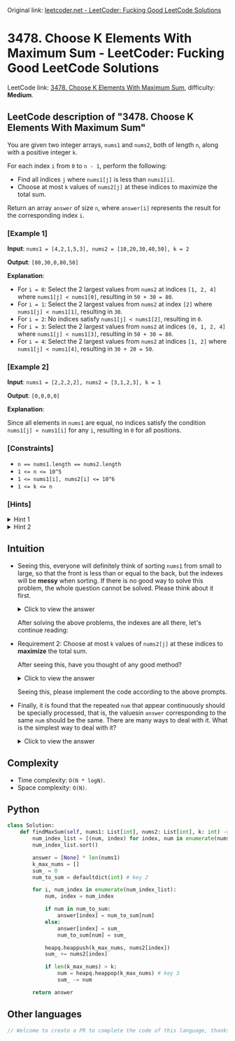 Original link: [leetcoder.net - LeetCoder: Fucking Good LeetCode Solutions](https://leetcoder.net/en/leetcode/3478-choose-k-elements-with-maximum-sum)

# 3478. Choose K Elements With Maximum Sum - LeetCoder: Fucking Good LeetCode Solutions

LeetCode link: [3478. Choose K Elements With Maximum Sum](https://leetcode.com/problems/choose-k-elements-with-maximum-sum), difficulty: **Medium**.

## LeetCode description of "3478. Choose K Elements With Maximum Sum"

You are given two integer arrays, `nums1` and `nums2`, both of length `n`, along with a positive integer `k`.

For each index `i` from `0` to `n - 1`, perform the following:

- Find all indices `j` where `nums1[j]` is less than `nums1[i]`.
- Choose at most `k` values of `nums2[j]` at these indices to maximize the total sum.

Return an array `answer` of size `n`, where `answer[i]` represents the result for the corresponding index `i`.

### [Example 1]

**Input**: `nums1 = [4,2,1,5,3], nums2 = [10,20,30,40,50], k = 2`

**Output**: `[80,30,0,80,50]`

**Explanation**: 

- For `i = 0`: Select the 2 largest values from `nums2` at indices `[1, 2, 4]` where `nums1[j] < nums1[0]`, resulting in `50 + 30 = 80`.
- For `i = 1`: Select the 2 largest values from `nums2` at index `[2]` where `nums1[j] < nums1[1]`, resulting in `30`.
- For `i = 2`: No indices satisfy `nums1[j] < nums1[2]`, resulting in `0`.
- For `i = 3`: Select the 2 largest values from `nums2` at indices `[0, 1, 2, 4]` where `nums1[j] < nums1[3]`, resulting in `50 + 30 = 80`.
- For `i = 4`: Select the 2 largest values from `nums2` at indices `[1, 2]` where `nums1[j] < nums1[4]`, resulting in `30 + 20 = 50`.

### [Example 2]

**Input**: `nums1 = [2,2,2,2], nums2 = [3,1,2,3], k = 1`

**Output**: `[0,0,0,0]`

**Explanation**: 

Since all elements in `nums1` are equal, no indices satisfy the condition `nums1[j] < nums1[i]` for any `i`, resulting in `0` for all positions.

### [Constraints]

- `n == nums1.length == nums2.length`
- `1 <= n <= 10^5`
- `1 <= nums1[i], nums2[i] <= 10^6`
- `1 <= k <= n`

### [Hints]

<details>
  <summary>Hint 1</summary>
  Sort `nums1` and its corresponding `nums2` values together based on `nums1`.

  
</details>

<details>
  <summary>Hint 2</summary>
  Use a max heap to track the top `k` values of `nums2` as you process each element in the sorted order.

  
</details>

## Intuition

* Seeing this, everyone will definitely think of sorting `nums1` from small to large, so that the front is less than or equal to the back, but the indexes will be **messy** when sorting. If there is no good way to solve this problem, the whole question cannot be solved. Please think about it first.

    <details><summary>Click to view the answer</summary><p> Bring the `index` when sorting, that is, the object to be sorted is an array of tuples of `(num, index)`. This technique **must be mastered**, as it will be used in many questions.</p></details>

    After solving the above problems, the indexes are all there, let's continue reading:

* Requirement 2: Choose at most `k` values of `nums2[j]` at these indices to **maximize** the total sum.

    After seeing this, have you thought of any good method?

    <details><summary>Click to view the answer</summary><p> Heap sort, maintain a large root heap of size `k`. This is also a knowledge point that is often tested, **must be mastered**. </p></details>

    Seeing this, please implement the code according to the above prompts.

* Finally, it is found that the repeated `num` that appear continuously should be specially processed, that is, the values ​​in `answer` corresponding to the same `num` should be the same. There are many ways to deal with it. What is the simplest way to deal with it?

    <details><summary>Click to view the answer</summary><p> Use a `Map`, `key` is `num`, and the same `key` directly uses the `value` corresponding to `key`. </p></details>

## Complexity

- Time complexity: `O(N * logN)`.
- Space complexity: `O(N)`.

## Python

```python
class Solution:
    def findMaxSum(self, nums1: List[int], nums2: List[int], k: int) -> List[int]:
        num_index_list = [(num, index) for index, num in enumerate(nums1)] # key 1
        num_index_list.sort()

        answer = [None] * len(nums1)
        k_max_nums = []
        sum_ = 0
        num_to_sum = defaultdict(int) # key 2

        for i, num_index in enumerate(num_index_list):
            num, index = num_index

            if num in num_to_sum:
                answer[index] = num_to_sum[num]
            else:
                answer[index] = sum_
                num_to_sum[num] = sum_

            heapq.heappush(k_max_nums, nums2[index])
            sum_ += nums2[index]

            if len(k_max_nums) > k:
                num = heapq.heappop(k_max_nums) # key 3
                sum_ -= num

        return answer
```

## Other languages

```java
// Welcome to create a PR to complete the code of this language, thanks!
```

